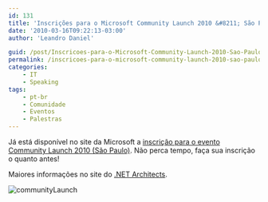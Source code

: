 ```yaml
---
id: 131
title: 'Inscrições para o Microsoft Community Launch 2010 &#8211; São Paulo &#8211; SP'
date: '2010-03-16T09:22:13-03:00'
author: 'Leandro Daniel'

guid: /post/Inscricoes-para-o-Microsoft-Community-Launch-2010-Sao-Paulo-SP.aspx
permalink: /inscricoes-para-o-microsoft-community-launch-2010-sao-paulo-sp/
categories:
    - IT
    - Speaking
tags:
    - pt-br
    - Comunidade
    - Eventos
    - Palestras
---
```


Já está disponível no site da Microsoft a [inscrição para o evento Community Launch 2010 (São Paulo)](http://msevents.microsoft.com/CUI/EventDetail.aspx?EventID=1032446218&Culture=pt-BR). Não perca tempo, faça sua inscrição o quanto antes!

Maiores informações no site do [.NET Architects](http://dotnetarchitects.net/dotnetarchitects/communitylaunch/).

![communityLaunch](http://leandrodaniel.com/pics/communityLaunch.jpg "communityLaunch")
